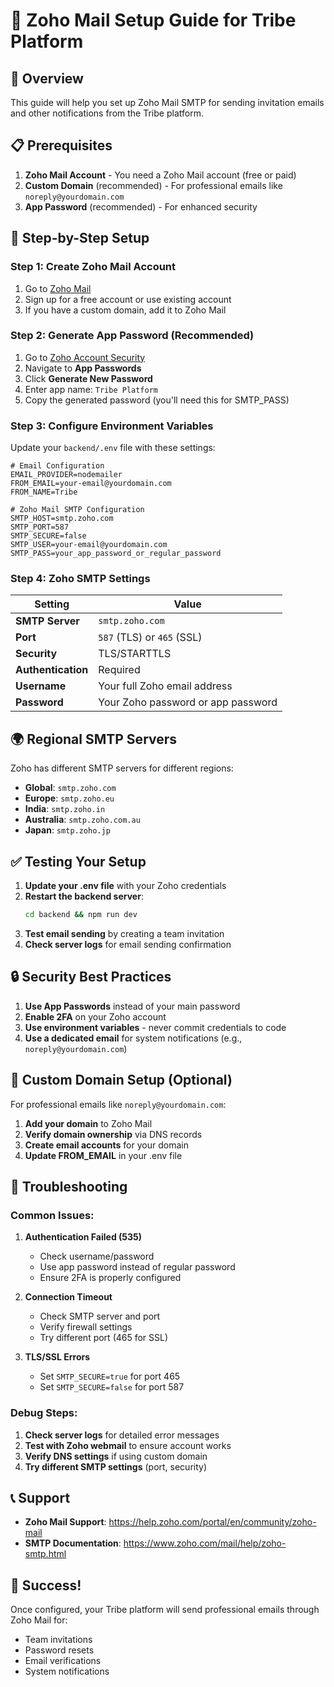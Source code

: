 # 📧 Zoho Mail Setup Guide for Tribe Platform

## 🎯 Overview

This guide will help you set up Zoho Mail SMTP for sending invitation emails and other notifications from the Tribe platform.

## 📋 Prerequisites

1. **Zoho Mail Account** - You need a Zoho Mail account (free or paid)
2. **Custom Domain** (recommended) - For professional emails like `noreply@yourdomain.com`
3. **App Password** (recommended) - For enhanced security

## 🔧 Step-by-Step Setup

### **Step 1: Create Zoho Mail Account**

1. Go to [Zoho Mail](https://www.zoho.com/mail/)
2. Sign up for a free account or use existing account
3. If you have a custom domain, add it to Zoho Mail

### **Step 2: Generate App Password (Recommended)**

1. Go to [Zoho Account Security](https://accounts.zoho.com/security)
2. Navigate to **App Passwords**
3. Click **Generate New Password**
4. Enter app name: `Tribe Platform`
5. Copy the generated password (you'll need this for SMTP_PASS)

### **Step 3: Configure Environment Variables**

Update your `backend/.env` file with these settings:

```env
# Email Configuration
EMAIL_PROVIDER=nodemailer
FROM_EMAIL=your-email@yourdomain.com
FROM_NAME=Tribe

# Zoho Mail SMTP Configuration
SMTP_HOST=smtp.zoho.com
SMTP_PORT=587
SMTP_SECURE=false
SMTP_USER=your-email@yourdomain.com
SMTP_PASS=your_app_password_or_regular_password
```

### **Step 4: Zoho SMTP Settings**

| Setting | Value |
|---------|-------|
| **SMTP Server** | `smtp.zoho.com` |
| **Port** | `587` (TLS) or `465` (SSL) |
| **Security** | TLS/STARTTLS |
| **Authentication** | Required |
| **Username** | Your full Zoho email address |
| **Password** | Your Zoho password or app password |

## 🌍 Regional SMTP Servers

Zoho has different SMTP servers for different regions:

- **Global**: `smtp.zoho.com`
- **Europe**: `smtp.zoho.eu`
- **India**: `smtp.zoho.in`
- **Australia**: `smtp.zoho.com.au`
- **Japan**: `smtp.zoho.jp`

## ✅ Testing Your Setup

1. **Update your .env file** with your Zoho credentials
2. **Restart the backend server**:
   ```bash
   cd backend && npm run dev
   ```
3. **Test email sending** by creating a team invitation
4. **Check server logs** for email sending confirmation

## 🔒 Security Best Practices

1. **Use App Passwords** instead of your main password
2. **Enable 2FA** on your Zoho account
3. **Use environment variables** - never commit credentials to code
4. **Use a dedicated email** for system notifications (e.g., `noreply@yourdomain.com`)

## 🎨 Custom Domain Setup (Optional)

For professional emails like `noreply@yourdomain.com`:

1. **Add your domain** to Zoho Mail
2. **Verify domain ownership** via DNS records
3. **Create email accounts** for your domain
4. **Update FROM_EMAIL** in your .env file

## 🐛 Troubleshooting

### **Common Issues:**

1. **Authentication Failed (535)**
   - Check username/password
   - Use app password instead of regular password
   - Ensure 2FA is properly configured

2. **Connection Timeout**
   - Check SMTP server and port
   - Verify firewall settings
   - Try different port (465 for SSL)

3. **TLS/SSL Errors**
   - Set `SMTP_SECURE=true` for port 465
   - Set `SMTP_SECURE=false` for port 587

### **Debug Steps:**

1. **Check server logs** for detailed error messages
2. **Test with Zoho webmail** to ensure account works
3. **Verify DNS settings** if using custom domain
4. **Try different SMTP settings** (port, security)

## 📞 Support

- **Zoho Mail Support**: https://help.zoho.com/portal/en/community/zoho-mail
- **SMTP Documentation**: https://www.zoho.com/mail/help/zoho-smtp.html

## 🎉 Success!

Once configured, your Tribe platform will send professional emails through Zoho Mail for:
- Team invitations
- Password resets
- Email verifications
- System notifications
